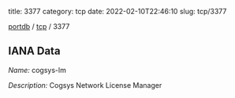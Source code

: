 title: 3377
category: tcp
date: 2022-02-10T22:46:10
slug: tcp/3377

[portdb](/) / [tcp](/category/tcp.html) / 3377


## IANA Data

_Name:_ cogsys-lm

_Description:_ Cogsys Network License Manager


